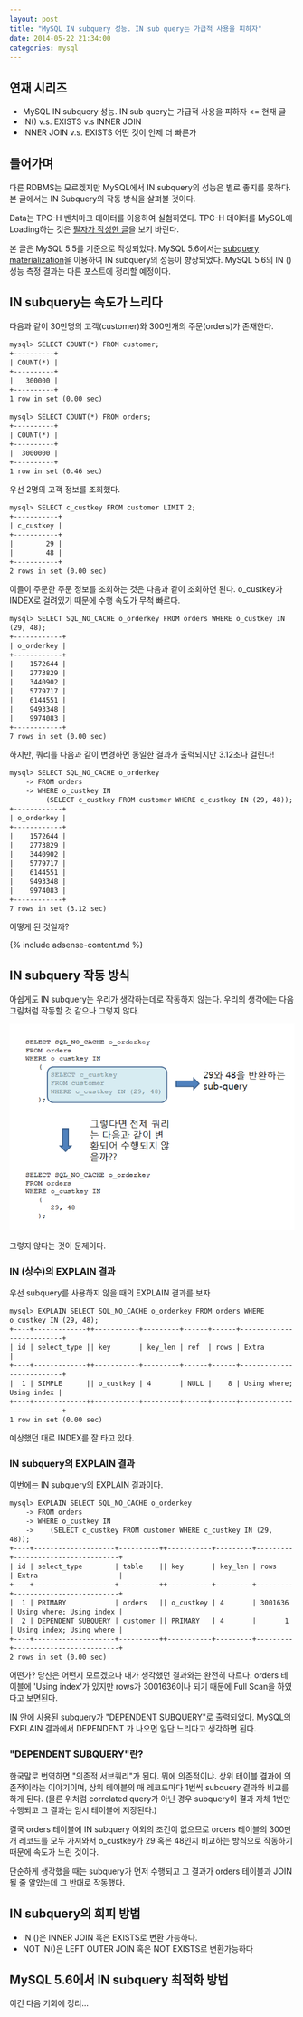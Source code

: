 ```yaml
---
layout: post
title: "MySQL IN subquery 성능. IN sub query는 가급적 사용을 피하자"
date: 2014-05-22 21:34:00
categories: mysql
---
```


## 연재 시리즈

- MySQL IN subquery 성능. IN sub query는 가급적 사용을 피하자 <= 현재 글
- IN() v.s. EXISTS v.s INNER JOIN
- INNER JOIN v.s. EXISTS 어떤 것이 언제 더 빠른가

## 들어가며

다른 RDBMS는 모르겠지만 MySQL에서 IN subquery의 성능은 별로 좋지를 못하다. 본 글에서는 IN Subquery의 작동 방식을 살펴볼 것이다.

Data는 TPC-H 벤치마크 데이터를 이용하여 실험하였다. TPC-H 데이터를 MySQL에 Loading하는 것은 [필자가 작성한 글](/mysql/2014/03/06/mysql-tpc-h.html)을 보기 바란다.

본 글은 MySQL 5.5를 기준으로 작성되었다. MySQL 5.6에서는 [subquery materialization](https://dev.mysql.com/doc/refman/5.6/en/subquery-optimization.html#subquery-materialization)을 이용하여 IN subquery의 성능이 향상되었다. MySQL 5.6의 IN () 성능 측정 결과는 다른 포스트에 정리할 예정이다.

## IN subquery는 속도가 느리다

다음과 같이 30만명의 고객(customer)와 300만개의 주문(orders)가 존재한다.

    mysql> SELECT COUNT(*) FROM customer;
    +----------+
    | COUNT(*) |
    +----------+
    |   300000 |
    +----------+
    1 row in set (0.00 sec)
     
    mysql> SELECT COUNT(*) FROM orders;
    +----------+
    | COUNT(*) |
    +----------+
    |  3000000 |
    +----------+
    1 row in set (0.46 sec)

우선 2명의 고객 정보를 조회했다.

    mysql> SELECT c_custkey FROM customer LIMIT 2;
    +-----------+
    | c_custkey |
    +-----------+
    |        29 |
    |        48 |
    +-----------+
    2 rows in set (0.00 sec)

이들이 주문한 주문 정보를 조회하는 것은 다음과 같이 조회하면 된다. o_custkey가 INDEX로 걸려있기 때문에 수행 속도가 무척 빠르다.

    mysql> SELECT SQL_NO_CACHE o_orderkey FROM orders WHERE o_custkey IN (29, 48);
    +------------+
    | o_orderkey |
    +------------+
    |    1572644 |
    |    2773829 |
    |    3440902 |
    |    5779717 |
    |    6144551 |
    |    9493348 |
    |    9974083 |
    +------------+
    7 rows in set (0.00 sec)

하지만, 쿼리를 다음과 같이 변경하면 동일한 결과가 출력되지만 3.12초나 걸린다!

    mysql> SELECT SQL_NO_CACHE o_orderkey
        -> FROM orders
        -> WHERE o_custkey IN
             (SELECT c_custkey FROM customer WHERE c_custkey IN (29, 48));
    +------------+
    | o_orderkey |
    +------------+
    |    1572644 |
    |    2773829 |
    |    3440902 |
    |    5779717 |
    |    6144551 |
    |    9493348 |
    |    9974083 |
    +------------+
    7 rows in set (3.12 sec)

어떻게 된 것일까?

{% include adsense-content.md %}
 
## IN subquery 작동 방식

아쉽게도 IN subquery는 우리가 생각하는데로 작동하지 않는다. 우리의 생각에는 다음 그림처럼 작동할 것 같으나 그렇지 않다.

![how-mysql-in-works](/images/posts/mysql/how-mysql-in-works.PNG)

그렇지 않다는 것이 문제이다.

### IN (상수)의 EXPLAIN 결과

우선 subquery를 사용하지 않을 때의 EXPLAIN 결과를 보자

    mysql> EXPLAIN SELECT SQL_NO_CACHE o_orderkey FROM orders WHERE o_custkey IN (29, 48);
    +----+-------------++-----------+---------+------+------+--------------------------+
    | id | select_type || key       | key_len | ref  | rows | Extra                    |
    +----+-------------++-----------+---------+------+------+--------------------------+
    |  1 | SIMPLE      || o_custkey | 4       | NULL |    8 | Using where; Using index |
    +----+-------------++-----------+---------+------+------+--------------------------+
    1 row in set (0.00 sec)

예상했던 대로 INDEX를 잘 타고 있다.

### IN subquery의 EXPLAIN 결과

이번에는 IN subquery의 EXPLAIN 결과이다.

    mysql> EXPLAIN SELECT SQL_NO_CACHE o_orderkey
        -> FROM orders
        -> WHERE o_custkey IN
        ->    (SELECT c_custkey FROM customer WHERE c_custkey IN (29, 48));
    +----+--------------------+----------++-----------+---------+---------+--------------------------+
    | id | select_type        | table    || key       | key_len | rows    | Extra                    |
    +----+--------------------+----------++-----------+---------+---------+--------------------------+
    |  1 | PRIMARY            | orders   || o_custkey | 4       | 3001636 | Using where; Using index |
    |  2 | DEPENDENT SUBQUERY | customer || PRIMARY   | 4       |       1 | Using index; Using where |
    +----+--------------------+----------++-----------+---------+---------+--------------------------+
    2 rows in set (0.00 sec)

어떤가? 당신은 어떤지 모르겠으나 내가 생각했던 결과와는 완전히 다르다. orders 테이블에 'Using index'가 있지만 rows가 3001636이나 되기 때문에 Full Scan을 하였다고 보면된다.

IN 안에 사용된 subquery가 "DEPENDENT SUBQUERY"로 출력되었다. MySQL의 EXPLAIN 결과에서 DEPENDENT 가 나오면 일단 느리다고 생각하면 된다.

### "DEPENDENT SUBQUERY"란?

한국말로 번역하면 "의존적 서브쿼리"가 된다. 뭐에 의존적이냐. 상위 테이블 결과에 의존적이라는 이야기이며, 상위 테이블의 매 레코드마다 1번씩 subquery 결과와 비교를 하게 된다. (물론 위처럼 correlated query가 아닌 경우 subquery이 결과 자체 1번만 수행되고 그 결과는 임시 테이블에 저장된다.)

결국 orders 테이블에 IN subquery 이외의 조건이 없으므로 orders 테이블의 300만개 레코드를 모두 가져와서 o_custkey가 29 혹은 48인지 비교하는 방식으로 작동하기 때문에 속도가 느린 것이다.

단순하게 생각했을 때는 subquery가 먼저 수행되고 그 결과가 orders 테이블과 JOIN될 줄 알았는데 그 반대로 작동했다.

## IN subquery의 회피 방법

- IN ()은 INNER JOIN 혹은 EXISTS로 변환 가능하다.
- NOT IN()은 LEFT OUTER JOIN 혹은 NOT EXISTS로 변환가능하다

## MySQL 5.6에서 IN subquery 최적화 방법

이건 다음 기회에 정리...
